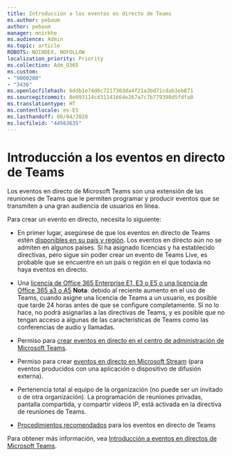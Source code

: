 ```yaml
---
title: Introducción a los eventos en directo de Teams
ms.author: pebaum
author: pebaum
manager: mnirkhe
ms.audience: Admin
ms.topic: article
ROBOTS: NOINDEX, NOFOLLOW
localization_priority: Priority
ms.collection: Adm_O365
ms.custom:
- "9000208"
- "3436"
ms.openlocfilehash: 6ddb1e74d6c7217303da4f21a3bd71cdab3eb871
ms.sourcegitcommit: 8e093114cd31141664e267a7c7b779398d5fdfa8
ms.translationtype: HT
ms.contentlocale: es-ES
ms.lasthandoff: 06/04/2020
ms.locfileid: "44563635"
---
```

# <a name="getting-started-with-teams-live-events"></a>Introducción a los eventos en directo de Teams

Los eventos en directo de Microsoft Teams son una extensión de las reuniones de Teams que le permiten programar y producir eventos que se transmiten a una gran audiencia de usuarios en línea.

Para crear un evento en directo, necesita lo siguiente:

- En primer lugar, asegúrese de que los eventos en directo de Teams estén [disponibles en su país y región](https://docs.microsoft.com/microsoftteams/teams-live-events/plan-for-teams-live-events#regional-availability). Los eventos en directo aún no se admiten en algunos países.  Si ha asignado licencias y ha establecido directivas, pero sigue sin poder crear un evento de Teams Live, es probable que se encuentre en un país o región en el que todavía no haya eventos en directo.

- Una [licencia de Office 365 Enterprise E1, E3 o E5 o una licencia de Office 365 a3 o A5](https://docs.microsoft.com/microsoftteams/teams-live-events/set-up-for-teams-live-events#step-2-get-and-assign-licenses) **Nota**: debido al reciente aumento en el uso de Teams, cuando asigne una licencia de Teams a un usuario, es posible que tarde 24 horas antes de que se configure completamente. Si no lo hace, no podrá asignarlas a las directivas de Teams, y es posible que no tengan acceso a algunas de las características de Teams como las conferencias de audio y llamadas.

- Permiso para [crear eventos en directo en el centro de administración de Microsoft Teams](https://docs.microsoft.com/microsoftteams/teams-live-events/set-up-for-teams-live-events#create-or-edit-a-live-events-policy).

- Permiso para crear [eventos en directo en Microsoft Stream](https://docs.microsoft.com/microsoftteams/teams-live-events/what-are-teams-live-events) (para eventos producidos con una aplicación o dispositivo de difusión externa).

- Pertenencia total al equipo de la organización (no puede ser un invitado o de otra organización).
La programación de reuniones privadas, pantalla compartida, y compartir vídeos IP, está activada en la directiva de reuniones de Teams.

- [Procedimientos recomendados](https://support.office.com/article/Best-practices-for-producing-a-Teams-live-event-e500370e-4dd1-4187-8b48-af10ef02cf42) para los eventos en directo de Teams

Para obtener más información, vea [Introducción a eventos en directos de Microsoft Teams](https://support.office.com/article/get-started-with-microsoft-teams-live-events-d077fec2-a058-483e-9ab5-1494afda578a).